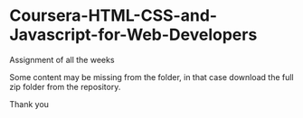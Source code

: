 # Coursera-HTML-CSS-and-Javascript-for-Web-Developers

Assignment of all the weeks 

Some content may be missing from the folder, in that case download the full zip folder from the repository.

Thank you
